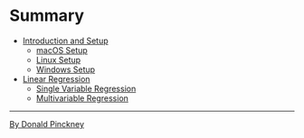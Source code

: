 # Summary


- [Introduction and Setup](ch1-setup/intro.md)
    - [macOS Setup](ch1-setup/mac.md)
    - [Linux Setup](ch1-setup/linux.md)
    - [Windows Setup](ch1-setup/windows.md)
- [Linear Regression]()
    - [Single Variable Regression]()
    - [Multivariable Regression]()
---
[By Donald Pinckney](http://index)
















































